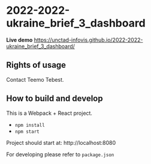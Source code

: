 # 2022-2022-ukraine_brief_3_dashboard

**Live demo** https://unctad-infovis.github.io/2022-2022-ukraine_brief_3_dashboard/

## Rights of usage

Contact Teemo Tebest.

## How to build and develop

This is a Webpack + React project.

* `npm install`
* `npm start`

Project should start at: http://localhost:8080

For developing please refer to `package.json`